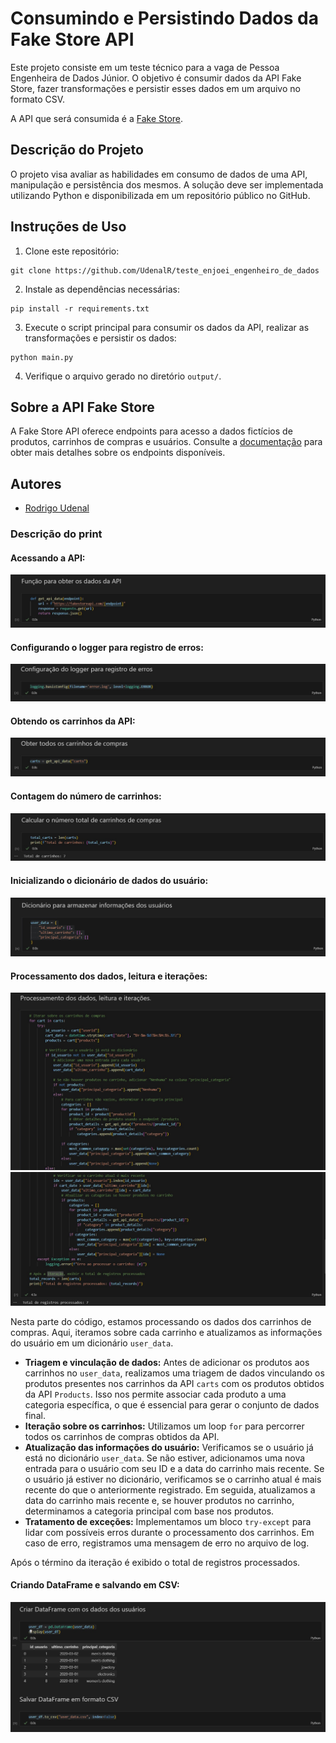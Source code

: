 # Consumindo e Persistindo Dados da Fake Store API

Este projeto consiste em um teste técnico para a vaga de Pessoa Engenheira de Dados Júnior. O objetivo é consumir dados da API Fake Store, fazer transformações e persistir esses dados em um arquivo no formato CSV. 

A API que será consumida é a [Fake Store](https://fakestoreapi.com/docs).

## Descrição do Projeto

O projeto visa avaliar as habilidades em consumo de dados de uma API, manipulação e persistência dos mesmos. A solução deve ser implementada utilizando Python e disponibilizada em um repositório público no GitHub.


## Instruções de Uso

1. Clone este repositório:

```
git clone https://github.com/UdenalR/teste_enjoei_engenheiro_de_dados
```

2. Instale as dependências necessárias:

```
pip install -r requirements.txt
```

3. Execute o script principal para consumir os dados da API, realizar as transformações e persistir os dados:

```
python main.py
```

4. Verifique o arquivo gerado no diretório `output/`.

## Sobre a API Fake Store

A Fake Store API oferece endpoints para acesso a dados fictícios de produtos, carrinhos de compras e usuários. Consulte a [documentação](https://fakestoreapi.com/docs) para obter mais detalhes sobre os endpoints disponíveis.

## Autores

- [Rodrigo Udenal](https://github.com/UdenalR)

### Descrição do print

#### Acessando a API: 
![imagem1](Imagens/Imagem1.jpg)

#### Configurando o logger para registro de erros: 
![imagem2](Imagens/Imagem2.jpg)

#### Obtendo os carrinhos da API: 
![imagem3](Imagens/Imagem3.jpg)

#### Contagem do número de carrinhos: 
![imagem4](Imagens/Imagem4.jpg)

#### Inicializando o dicionário de dados do usuário: 
![imagem5](Imagens/Imagem5.jpg)

#### Processamento dos dados, leitura e iterações:
![imagem6](Imagens/Imagem6.jpg)
![imagem6](Imagens/Imagem6.1.jpg)

Nesta parte do código, estamos processando os dados dos carrinhos de compras. Aqui, iteramos sobre cada carrinho e atualizamos as informações do usuário em um dicionário `user_data`. 

- **Triagem e vinculação de dados:** Antes de adicionar os produtos aos carrinhos no `user_data`, realizamos uma triagem de dados vinculando os produtos presentes nos carrinhos da API `carts` com os produtos obtidos da API `Products`. Isso nos permite associar cada produto a uma categoria específica, o que é essencial para gerar o conjunto de dados final.
- **Iteração sobre os carrinhos:** Utilizamos um loop `for` para percorrer todos os carrinhos de compras obtidos da API.
- **Atualização das informações do usuário:** Verificamos se o usuário já está no dicionário `user_data`. Se não estiver, adicionamos uma nova entrada para o usuário com seu ID e a data do carrinho mais recente. Se o usuário já estiver no dicionário, verificamos se o carrinho atual é mais recente do que o anteriormente registrado. Em seguida, atualizamos a data do carrinho mais recente e, se houver produtos no carrinho, determinamos a categoria principal com base nos produtos.
- **Tratamento de exceções:** Implementamos um bloco `try-except` para lidar com possíveis erros durante o processamento dos carrinhos. Em caso de erro, registramos uma mensagem de erro no arquivo de log.

Após o término da iteração é exibido o total de registros processados.

#### Criando DataFrame e salvando em CSV: 
![imagem7](Imagens/Imagem7.jpg)
```